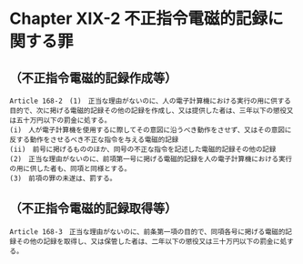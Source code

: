 # Chapter XIX-2 不正指令電磁的記録に関する罪

## （不正指令電磁的記録作成等）
```
Article 168-2　(1)　正当な理由がないのに、人の電子計算機における実行の用に供する目的で、次に掲げる電磁的記録その他の記録を作成し、又は提供した者は、三年以下の懲役又は五十万円以下の罰金に処する。
(i)　人が電子計算機を使用するに際してその意図に沿うべき動作をさせず、又はその意図に反する動作をさせるべき不正な指令を与える電磁的記録
(ii)　前号に掲げるもののほか、同号の不正な指令を記述した電磁的記録その他の記録
(2)　正当な理由がないのに、前項第一号に掲げる電磁的記録を人の電子計算機における実行の用に供した者も、同項と同様とする。
(3)　前項の罪の未遂は、罰する。
```
## （不正指令電磁的記録取得等）
```
Article 168-3　正当な理由がないのに、前条第一項の目的で、同項各号に掲げる電磁的記録その他の記録を取得し、又は保管した者は、二年以下の懲役又は三十万円以下の罰金に処する。
```
